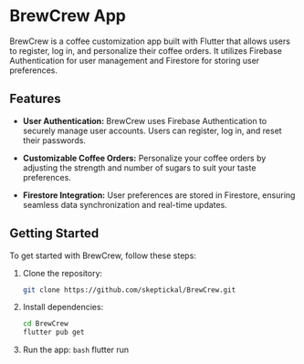 # BrewCrew App

BrewCrew is a coffee customization app built with Flutter that allows users to register, log in, and personalize their coffee orders. It utilizes Firebase Authentication for user management and Firestore for storing user preferences.

## Features

- **User Authentication:** BrewCrew uses Firebase Authentication to securely manage user accounts. Users can register, log in, and reset their passwords.

- **Customizable Coffee Orders:** Personalize your coffee orders by adjusting the strength and number of sugars to suit your taste preferences.

- **Firestore Integration:** User preferences are stored in Firestore, ensuring seamless data synchronization and real-time updates.

## Getting Started

To get started with BrewCrew, follow these steps:

1. Clone the repository:

   ```bash
   git clone https://github.com/skeptickal/BrewCrew.git

2. Install dependencies:

    ```bash
    cd BrewCrew
    flutter pub get

3. Run the app:
    ```bash```
    flutter run